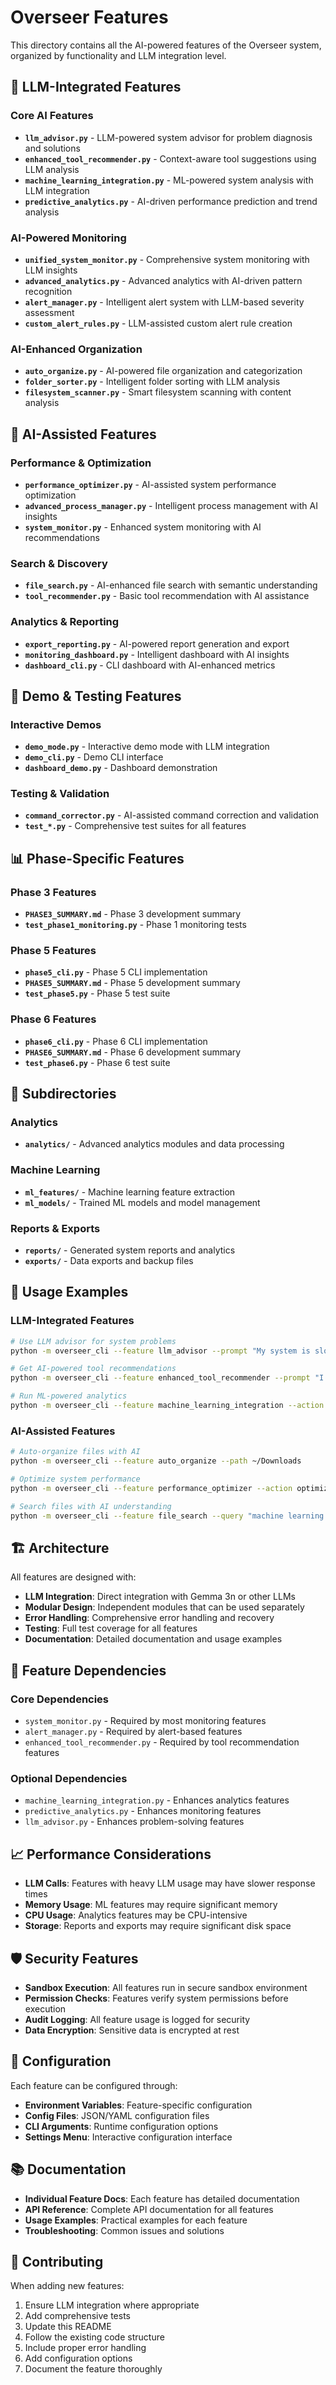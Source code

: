 # Overseer Features

This directory contains all the AI-powered features of the Overseer system, organized by functionality and LLM integration level.

## 🧠 LLM-Integrated Features

### Core AI Features
- **`llm_advisor.py`** - LLM-powered system advisor for problem diagnosis and solutions
- **`enhanced_tool_recommender.py`** - Context-aware tool suggestions using LLM analysis
- **`machine_learning_integration.py`** - ML-powered system analysis with LLM integration
- **`predictive_analytics.py`** - AI-driven performance prediction and trend analysis

### AI-Powered Monitoring
- **`unified_system_monitor.py`** - Comprehensive system monitoring with LLM insights
- **`advanced_analytics.py`** - Advanced analytics with AI-driven pattern recognition
- **`alert_manager.py`** - Intelligent alert system with LLM-based severity assessment
- **`custom_alert_rules.py`** - LLM-assisted custom alert rule creation

### AI-Enhanced Organization
- **`auto_organize.py`** - AI-powered file organization and categorization
- **`folder_sorter.py`** - Intelligent folder sorting with LLM analysis
- **`filesystem_scanner.py`** - Smart filesystem scanning with content analysis

## 🤖 AI-Assisted Features

### Performance & Optimization
- **`performance_optimizer.py`** - AI-assisted system performance optimization
- **`advanced_process_manager.py`** - Intelligent process management with AI insights
- **`system_monitor.py`** - Enhanced system monitoring with AI recommendations

### Search & Discovery
- **`file_search.py`** - AI-enhanced file search with semantic understanding
- **`tool_recommender.py`** - Basic tool recommendation with AI assistance

### Analytics & Reporting
- **`export_reporting.py`** - AI-powered report generation and export
- **`monitoring_dashboard.py`** - Intelligent dashboard with AI insights
- **`dashboard_cli.py`** - CLI dashboard with AI-enhanced metrics

## 🎯 Demo & Testing Features

### Interactive Demos
- **`demo_mode.py`** - Interactive demo mode with LLM integration
- **`demo_cli.py`** - Demo CLI interface
- **`dashboard_demo.py`** - Dashboard demonstration

### Testing & Validation
- **`command_corrector.py`** - AI-assisted command correction and validation
- **`test_*.py`** - Comprehensive test suites for all features

## 📊 Phase-Specific Features

### Phase 3 Features
- **`PHASE3_SUMMARY.md`** - Phase 3 development summary
- **`test_phase1_monitoring.py`** - Phase 1 monitoring tests

### Phase 5 Features
- **`phase5_cli.py`** - Phase 5 CLI implementation
- **`PHASE5_SUMMARY.md`** - Phase 5 development summary
- **`test_phase5.py`** - Phase 5 test suite

### Phase 6 Features
- **`phase6_cli.py`** - Phase 6 CLI implementation
- **`PHASE6_SUMMARY.md`** - Phase 6 development summary
- **`test_phase6.py`** - Phase 6 test suite

## 📁 Subdirectories

### Analytics
- **`analytics/`** - Advanced analytics modules and data processing

### Machine Learning
- **`ml_features/`** - Machine learning feature extraction
- **`ml_models/`** - Trained ML models and model management

### Reports & Exports
- **`reports/`** - Generated system reports and analytics
- **`exports/`** - Data exports and backup files

## 🔧 Usage Examples

### LLM-Integrated Features
```bash
# Use LLM advisor for system problems
python -m overseer_cli --feature llm_advisor --prompt "My system is slow"

# Get AI-powered tool recommendations
python -m overseer_cli --feature enhanced_tool_recommender --prompt "I need monitoring tools"

# Run ML-powered analytics
python -m overseer_cli --feature machine_learning_integration --action analyze_patterns
```

### AI-Assisted Features
```bash
# Auto-organize files with AI
python -m overseer_cli --feature auto_organize --path ~/Downloads

# Optimize system performance
python -m overseer_cli --feature performance_optimizer --action optimize

# Search files with AI understanding
python -m overseer_cli --feature file_search --query "machine learning projects"
```

## 🏗️ Architecture

All features are designed with:
- **LLM Integration**: Direct integration with Gemma 3n or other LLMs
- **Modular Design**: Independent modules that can be used separately
- **Error Handling**: Comprehensive error handling and recovery
- **Testing**: Full test coverage for all features
- **Documentation**: Detailed documentation and usage examples

## 🔄 Feature Dependencies

### Core Dependencies
- `system_monitor.py` - Required by most monitoring features
- `alert_manager.py` - Required by alert-based features
- `enhanced_tool_recommender.py` - Required by tool recommendation features

### Optional Dependencies
- `machine_learning_integration.py` - Enhances analytics features
- `predictive_analytics.py` - Enhances monitoring features
- `llm_advisor.py` - Enhances problem-solving features

## 📈 Performance Considerations

- **LLM Calls**: Features with heavy LLM usage may have slower response times
- **Memory Usage**: ML features may require significant memory
- **CPU Usage**: Analytics features may be CPU-intensive
- **Storage**: Reports and exports may require significant disk space

## 🛡️ Security Features

- **Sandbox Execution**: All features run in secure sandbox environment
- **Permission Checks**: Features verify system permissions before execution
- **Audit Logging**: All feature usage is logged for security
- **Data Encryption**: Sensitive data is encrypted at rest

## 🔧 Configuration

Each feature can be configured through:
- **Environment Variables**: Feature-specific configuration
- **Config Files**: JSON/YAML configuration files
- **CLI Arguments**: Runtime configuration options
- **Settings Menu**: Interactive configuration interface

## 📚 Documentation

- **Individual Feature Docs**: Each feature has detailed documentation
- **API Reference**: Complete API documentation for all features
- **Usage Examples**: Practical examples for each feature
- **Troubleshooting**: Common issues and solutions

## 🤝 Contributing

When adding new features:
1. Ensure LLM integration where appropriate
2. Add comprehensive tests
3. Update this README
4. Follow the existing code structure
5. Include proper error handling
6. Add configuration options
7. Document the feature thoroughly 